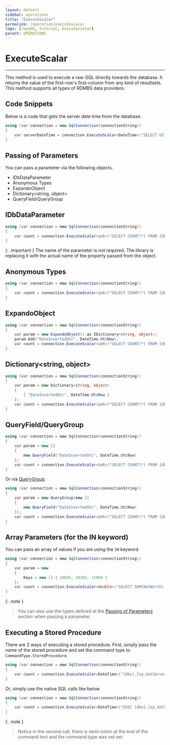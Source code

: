 ```yaml
---
layout: default
sidebar: operations
title: "ExecuteScalar"
permalink: /operation/executescalar
tags: [repodb, tutorial, executescalar]
parent: OPERATIONS
---
```


# ExecuteScalar

---

This method is used to execute a raw-SQL directly towards the database. It returns the value of the first-row's first-column from any kind of resultsets. This method supports all types of RDMBS data providers.

## Code Snippets

Below is a code that gets the server date time from the database.

```csharp
using (var connection = new SqlConnection(connectionString))
{
    var serverDateTime = connection.ExecuteScalar<DateTime>("SELECT GETUTCDATE();");
}
```

## Passing of Parameters

You can pass a parameter via the following objects.

- IDbDataParameter
- Anonymous Types
- ExpandoObject
- Dictionary&lt;string, object&gt;
- QueryField/QueryGroup

## IDbDataParameter

```csharp
using (var connection = new SqlConnection(connectionString))
{
    var count = connection.ExecuteScalar<int>("SELECT COUNT(*) FROM [dbo].[Person] WHERE DateInsertedUtc <= @DateInsertedUtc;", new { DateInsertedUtc = new SqlParameter("_", DateTime.UtcNow) });
}
```

{: .important }
The name of the parameter is not required. The library is replacing it with the actual name of the property passed from the object.

## Anonymous Types

```csharp
using (var connection = new SqlConnection(connectionString))
{
    var count = connection.ExecuteScalar<int>("SELECT COUNT(*) FROM [dbo].[Person] WHERE DateInsertedUtc <= @DateInsertedUtc;", new { DateInsertedUtc = DateTime.UtcNow });
}
```

## ExpandoObject

```csharp
using (var connection = new SqlConnection(connectionString))
{
    var param = new ExpandoObject() as IDictionary<string, object>;
    param.Add("DateInsertedUtc", DateTime.UtcNow);
    var count = connection.ExecuteScalar<int>("SELECT COUNT(*) FROM [dbo].[Person] WHERE DateInsertedUtc <= @DateInsertedUtc;", param);
}
```

## Dictionary<string, object>

```csharp
using (var connection = new SqlConnection(connectionString))
{
    var param = new Dictionary<string, object>
    {
        { "DateInsertedUtc", DateTime.UtcNow }
    };
    var count = connection.ExecuteScalar<int>("SELECT COUNT(*) FROM [dbo].[Person] WHERE DateInsertedUtc <= @DateInsertedUtc;", param);
}
```

## QueryField/QueryGroup

```csharp
using (var connection = new SqlConnection(connectionString))
{
    var param = new []
    {
        new QueryField("DateInsertedUtc", DateTime.UtcNow)
    };
    var count = connection.ExecuteScalar<int>("SELECT COUNT(*) FROM [dbo].[Person] WHERE DateInsertedUtc <= @DateInsertedUtc;", param);
}
```

Or via [QueryGroup](/class/querygroup).

```csharp
using (var connection = new SqlConnection(connectionString))
{
    var param = new QueryGroup(new []
    {
        new QueryField("DateInsertedUtc", DateTime.UtcNow)
    });
    var count = connection.ExecuteScalar<int>("SELECT COUNT(*) FROM [dbo].[Person] WHERE DateInsertedUtc <= @DateInsertedUtc;", param);
}
```

## Array Parameters (for the IN keyword)

You can pass an array of values if you are using the `IN` keyword.

```csharp
using (var connection = new SqlConnection(connectionString))
{
    var param = new
    {
        Keys = new [] { 10045, 10102, 11004 }
    };
    var count = connection.ExecuteScalar<double>("SELECT SUM(NetWorth) FROM [dbo].[Person] WHERE Id IN (@Keys);", param);
}
```

{: .note }
> You can also use the types defined at the [Passing of Parameters](#passing-of-parameters) section when passing a parameter.

## Executing a Stored Procedure

There are 2 ways of executing a stored procedure. First, simply pass the name of the stored procedure and set the command type to `CommandType.StoredProcedure`.

```csharp
using (var connection = new SqlConnection(connectionString))
{
    var count = connection.ExecuteScalar<DateTime>("[dbo].[sp_GetServerDateTime]", commandType: CommandType.StoredProcedure);
}
```

Or, simply use the native SQL calls like below.

```csharp
using (var connection = new SqlConnection(connectionString))
{
    var count = connection.ExecuteScalar<DateTime>("EXEC [dbo].[sp_GetServerDateTime];");
}
```

{: .note }
> Notice in the second call, there is semi-colon at the end of the command text and the command type was not set.
